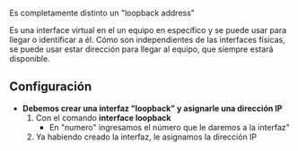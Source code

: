Es completamente distinto un "loopback address"

Es una interface virtual en el un equipo en específico y se puede usar para llegar o identificar a él.
Cómo son independientes de las interfaces físicas, se puede usar estar dirección para llegar al equipo, que siempre estará disponible.


## Configuración

- **Debemos crear una interfaz "loopback" y asignarle una dirección IP**
	1. Con el comando **interface loopback </numero>**
		- En "numero" ingresamos el número que le daremos a la interfaz"
	2. Ya habiendo creado la interfaz, le asignamos la dirección IP